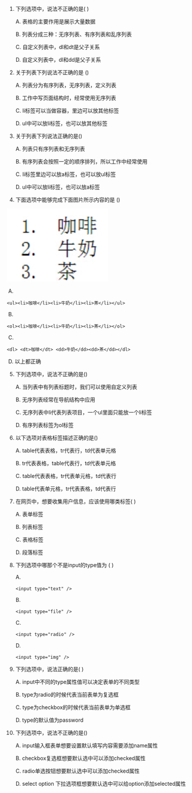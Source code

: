 1. 
   下列选项中，说法不正确的是( )

   A. 表格的主要作用是展示大量数据

   B. 列表分成三种：无序列表、有序列表和乱序列表

   C. 自定义列表中，dl和dt是父子关系

   D. 自定义列表中，dl和dd是父子关系



2. 关于列表下列说法不正确的是 ()

   A. 列表分为有序列表，无序列表，定义列表

   B. 工作中写页面结构时，经常使用无序列表

   C. li标签可以当做容器，里边可以放其他标签

   D. ul中可以放li标签，也可以放其他标签



3. 关于列表下列说法正确的是()

   A. 列表只有序列表和无序列表

   B. 有序列表会按照一定的顺序排列，所以工作中经常使用

   C. li标签里边可以放a标签，也可以放ul标签

   D. ul中可以放li标签，也可以放a标签



4. 下面选项中能够完成下面图片所示内容的是 ()

<img src="./assets/image-20230610165637005.png" alt="image-20230610165637005" style="zoom:50%;" />

​	A. 

```
<ul><li>咖啡</li><li>牛奶</li><li>茶</li></ul>
```

​	B. 

```
<ol><li>咖啡</li><li>牛奶</li><li>茶</li></ol>
```

​	C. 

```
<dl> <dt>咖啡</dt> <dd>牛奶</dd><dd>茶</dd></dl>
```

​	D. 以上都正确



5. 下列选项中，说法不正确的是()

   A. 当列表中有列表标题时，我们可以使用自定义列表

   B. 无序列表经常在导航结构中应用

   C. 无序列表中li代表列表项目，一个ul里面只能放一个li标签

   D. 有序列表标签为ol标签



6. 以下选项对表格标签描述正确的是()

   A. table代表表格，tr代表行，td代表单元格

   B. tr代表表格，table代表行，td代表单元格

   C. table代表表格，tr代表单元格，td代表行

   D. table代表单元格，tr代表表格，td代表行



7. 
   在网页中，想要收集用户信息，应该使用哪类标签( )

   A. 表单标签

   B. 列表标签

   C. 表格标签

   D. 段落标签



8. 下列选项中哪那个不是input的type值为 ( )

   A. 

   ```
   <input type="text" />
   ```

   B. 

   ```
   <input type="file" />
   ```

   C. 

   ```
   <input type="radio" />
   ```

   D. 

   ```
   <input type="img" />
   ```



9. 下列选项中，说法正确的是( )

   A. input中不同的type属性值可以决定表单的不同类型

   B. type为radio的时候代表当前表单为复选框

   C. type为checkbox的时候代表当前表单为单选框

   D. type的默认值为password



10. 下列选项中，说法不正确的是()

    A. input输入框表单想要设置默认填写内容需要添加name属性

    B. checkbox复选框想要默认选中可以添加checked属性

    C. radio单选按钮想要默认选中可以添加checked属性

    D. select option 下拉选项框想要默认选中可以给option添加selected属性



